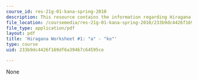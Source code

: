 ```yaml
---
course_id: res-21g-01-kana-spring-2010
description: This resource contains the information regarding Hiragana.
file_location: /coursemedia/res-21g-01-kana-spring-2010/233b9dc4426f169df6a39467c64595ce_MITRES_21G_01S10_h1.pdf
file_type: application/pdf
layout: pdf
title: 'Hiragana Worksheet #1: "a" - "ko"'
type: course
uid: 233b9dc4426f169df6a39467c64595ce

---
```

None